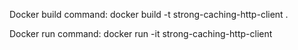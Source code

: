 Docker build command:
docker build -t strong-caching-http-client .

Docker run command:
docker run -it strong-caching-http-client


